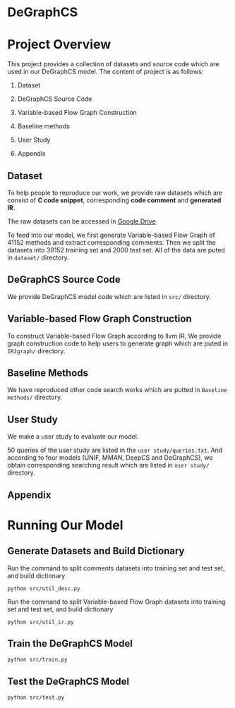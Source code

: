 # DeGraphCS


# Project Overview
This project provides a collection of datasets and source code which are used in our DeGraphCS model. The content of project is as follows:

1. Dataset
 
2. DeGraphCS Source Code

3. Variable-based Flow Graph Construction

4. Baseline methods

5. User Study

6. Appendix

## Dataset
To help people to reproduce our work, we provide raw datasets which are consist of **C code snippet**, corresponding **code comment** and **generated IR**.

The raw datasets can be accessed in [Google Drive](https://drive.google.com/file/d/1PZ9TAfsrSlXLDpOCp6-0aZQxrzlP4kBA/view?usp=sharing)

To feed into our model, we first generate Variable-based Flow Graph of 41152 methods and extract corresponding comments. Then we split the datasets into 39152 training set and 2000 test set. All of the data are puted in `dataset/` directory. 

## DeGraphCS Source Code
We provide DeGraphCS model code which are listed in `src/` directory.

## Variable-based Flow Graph Construction
To construct Variable-based Flow Graph according to llvm IR, We provide graph construction code to help users to generate graph which are puted in `IR2graph/` directory.

## Baseline Methods
We have reproduced other code search works which are putted in `Baseline methods/` directory.

## User Study
We make a user study to evaluate our model. 

50 queries of the user study are listed in the `user study/queries.txt`. And according to four models (UNIF, MMAN, DeepCS and DeGraphCS), we obtain corresponding searching result which are listed in  `user study/` directory.

## Appendix

# Running Our Model
## Generate Datasets and Build Dictionary
Run the command to split comments datasets into training set and test set, and build dictionary
```
python src/util_desc.py
```
Run the command to split Variable-based Flow Graph datasets into training set and test set, and build dictionary
```
python src/util_ir.py
```
## Train the DeGraphCS Model
```
python src/train.py
```
## Test the DeGraphCS Model
```
python src/test.py
```
